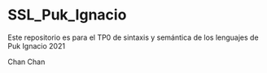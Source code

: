 # SSL_Puk_Ignacio
Este repositorio es para el TP0 de sintaxis y semántica de los lenguajes de Puk Ignacio 2021

Chan Chan
